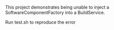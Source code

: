 This project demonstrates being unable to inject a SoftwareComponentFactory into a BuildService.

Run test.sh to reproduce the error


